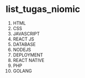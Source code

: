 # list_tugas_niomic

1. HTML <br>
2. CSS<br>
3. JAVASCRIPT <br>
4. REACT JS <br>
5. DATABASE <br>
6. NODEJS <br>
7. DEPLOYMENT <br>
8. REACT NATIVE <br>
9. PHP <br>
10. GOLANG <br>
